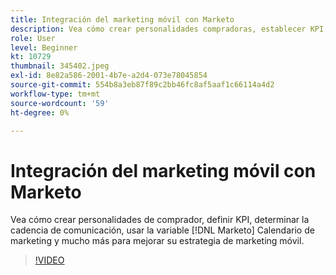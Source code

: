 ```yaml
---
title: Integración del marketing móvil con Marketo
description: Vea cómo crear personalidades compradoras, establecer KPI, determinar la cadencia de comunicación, usar [!DNL Marketo’s] Calendario de marketing y mucho más para mejorar su estrategia de marketing móvil.
role: User
level: Beginner
kt: 10729
thumbnail: 345402.jpeg
exl-id: 8e82a586-2001-4b7e-a2d4-073e78045854
source-git-commit: 554b8a3eb87f89c2bb46fc8af5aaf1c66114a4d2
workflow-type: tm+mt
source-wordcount: '59'
ht-degree: 0%

---
```


# Integración del marketing móvil con Marketo

Vea cómo crear personalidades de comprador, definir KPI, determinar la cadencia de comunicación, usar la variable [!DNL Marketo] Calendario de marketing y mucho más para mejorar su estrategia de marketing móvil.

>[!VIDEO](https://video.tv.adobe.com/v/345402/?quality=12&learn=on)

